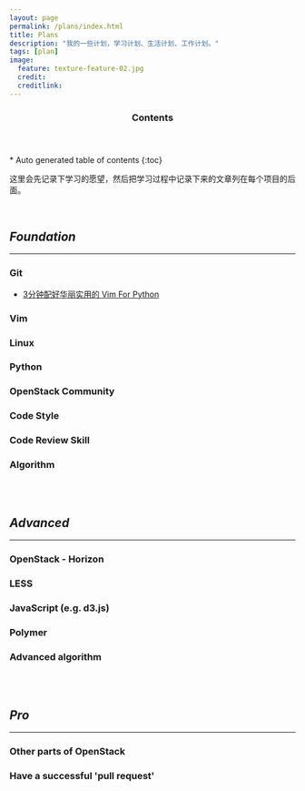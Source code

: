 ```yaml
---
layout: page
permalink: /plans/index.html
title: Plans
description: "我的一些计划，学习计划、生活计划、工作计划。"
tags: [plan]
image:
  feature: texture-feature-02.jpg
  credit: 
  creditlink: 
---
```


<section id="table-of-contents" class="toc">
  <header>
    <h3 >Contents</h3>
  </header>
<div id="drawer" markdown="1">
*  Auto generated table of contents
{:toc}
</div>
</section><!-- /#table-of-contents -->

这里会先记录下学习的愿望，然后把学习过程中记录下来的文章列在每个项目的后面。

<br />

## *Foundation*
---

### Git
* [3分钟配好华丽实用的 Vim For Python](../articles/vim-for-python-in-3-minutes)

### Vim

### Linux

### Python

### OpenStack Community

### Code Style

### Code Review Skill

### Algorithm

<br />
<br />

## *Advanced*
---

### OpenStack - Horizon

### LESS

### JavaScript (e.g. d3.js)

### Polymer

### Advanced algorithm

<br />
<br />

## *Pro*
---

### Other parts of OpenStack

### Have a successful 'pull request'


<br />
